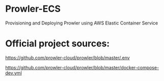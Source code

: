 # Prowler-ECS
Provisioning and Deploying Prowler using AWS Elastic Container Service


# Official project sources:

https://github.com/prowler-cloud/prowler/blob/master/.env

https://github.com/prowler-cloud/prowler/blob/master/docker-compose-dev.yml
